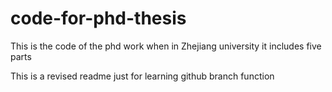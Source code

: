 # code-for-phd-thesis
This is the code of the phd work when in Zhejiang university
it includes five parts

This is a revised readme just for learning github branch function
